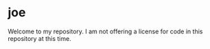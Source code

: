 # joe

Welcome to my repository.  I am not offering a license for code in this repository at this time.
